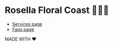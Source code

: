 # Rosella Floral Coast 💐🌷🌹

- [Services page](https://iserejatoje.github.io/rosella/services.html)
- [Faqs page](https://iserejatoje.github.io/rosella/faq.html)

MADE WITH ❤️